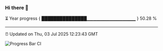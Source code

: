 ### Hi there 👋

⏳ Year progress { ███████████████▁▁▁▁▁▁▁▁▁▁▁▁▁▁▁ } 50.28 %

---

⏰ Updated on Thu, 03 Jul 2025 12:23:43 GMT

![Progress Bar CI](https://github.com/Shyam-Makwana/GitHub-Actions-Demo/workflows/Progress%20Bar%20CI/badge.svg)
